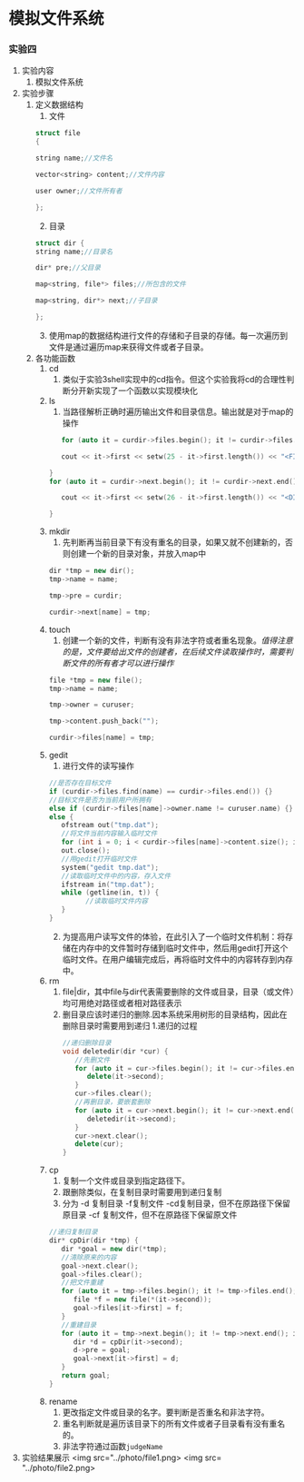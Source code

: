 # 模拟文件系统
### 实验四
1. 实验内容
   1. 模拟文件系统
2. 实验步骤
   1. 定义数据结构
      1. 文件
      ```cpp
      struct file
      {

      string name;//文件名

      vector<string> content;//文件内容

      user owner;//文件所有者

      };
      ``` 
      2. 目录
      ```cpp
      struct dir {
      string name;//目录名

      dir* pre;//父目录

      map<string, file*> files;//所包含的文件

      map<string, dir*> next;//子目录

      };
      ```  
      3. 使用map的数据结构进行文件的存储和子目录的存储。每一次遍历到文件是通过遍历map来获得文件或者子目录。
   2. 各功能函数
      1. cd
         1. 类似于实验3shell实现中的cd指令。但这个实验我将cd的合理性判断分开新实现了一个函数以实现模块化
      2. ls
         1. 当路径解析正确时遍历输出文件和目录信息。输出就是对于map的操作
         ```cpp
            for (auto it = curdir->files.begin(); it != curdir->files.end(); it++) {

            cout << it->first << setw(25 - it->first.length()) << "<FILE>" << "  owner:" << it->second->owner.name << endl;

         }
         for (auto it = curdir->next.begin(); it != curdir->next.end(); it++) {

            cout << it->first << setw(26 - it->first.length()) << "<DIR>  " << endl;

         }
         ```
      3. mkdir
         1. 先判断再当前目录下有没有重名的目录，如果又就不创建新的，否则创建一个新的目录对象，并放入map中
         ```cpp
         dir *tmp = new dir();
         tmp->name = name;

         tmp->pre = curdir;

         curdir->next[name] = tmp;
         ``` 
      4. touch
         1. 创建一个新的文件，判断有没有非法字符或者重名现象。*值得注意的是，文件要给出文件的创建者，在后续文件读取操作时，需要判断文件的所有者才可以进行操作*
         ```cpp
         file *tmp = new file();
         tmp->name = name;

         tmp->owner = curuser;

         tmp->content.push_back("");

         curdir->files[name] = tmp;
         ``` 
      5. gedit
         1. 进行文件的读写操作
         ```cpp
         //是否存在目标文件  
         if (curdir->files.find(name) == curdir->files.end()) {}  
         //目标文件是否为当前用户所拥有  
         else if (curdir->files[name]->owner.name != curuser.name) {}  
         else {  
            ofstream out("tmp.dat");  
            //将文件当前内容输入临时文件  
            for (int i = 0; i < curdir->files[name]->content.size(); i++) {}  
            out.close();  
            //用gedit打开临时文件  
            system("gedit tmp.dat");  
            //读取临时文件中的内容，存入文件  
            ifstream in("tmp.dat");  
            while (getline(in, t)) {  
                  //读取临时文件内容  
            }  
         }  
         ```   
         2. 为提高用户读写文件的体验，在此引入了一个临时文件机制：将存储在内存中的文件暂时存储到临时文件中，然后用gedit打开这个临时文件。在用户编辑完成后，再将临时文件中的内容转存到内存中。
      6. rm
         1. file|dir，其中file与dir代表需要删除的文件或目录，目录（或文件）均可用绝对路径或者相对路径表示
         2. 删目录应该时递归的删除.因本系统采用树形的目录结构，因此在删除目录时需要用到递归
            1.递归的过程
            ```cpp
            //递归删除目录  
            void deletedir(dir *cur) {  
               //先删文件  
               for (auto it = cur->files.begin(); it != cur->files.end(); it++) {  
                  delete(it->second);  
               }  
               cur->files.clear();  
               //再删目录，要嵌套删除  
               for (auto it = cur->next.begin(); it != cur->next.end(); it++) {  
                  deletedir(it->second);  
               }  
               cur->next.clear();  
               delete(cur);  
            }  
            ```
      7. cp
         1. 复制一个文件或目录到指定路径下。
         2. 跟删除类似，在复制目录时需要用到递归复制
         3. 分为 -d 复制目录 -f复制文件 -cd复制目录，但不在原路径下保留原目录 -cf 复制文件，但不在原路径下保留原文件
         ```cpp
         //递归复制目录  
         dir* cpDir(dir *tmp) {  
            dir *goal = new dir(*tmp);  
            //清除原来的内容  
            goal->next.clear();  
            goal->files.clear();  
            //把文件重建  
            for (auto it = tmp->files.begin(); it != tmp->files.end(); it++) {  
               file *f = new file(*(it->second));  
               goal->files[it->first] = f;  
            }  
            //重建目录  
            for (auto it = tmp->next.begin(); it != tmp->next.end(); it++) {  
               dir *d = cpDir(it->second);  
               d->pre = goal;  
               goal->next[it->first] = d;  
            }  
            return goal;  
         } 
         ```
      8. rename
         1. 更改指定文件或目录的名字。要判断是否重名和非法字符。
         2. 重名判断就是遍历该目录下的所有文件或者子目录看有没有重名的。
         3. 非法字符通过函数```judgeName``` 
3. 实验结果展示
   <img src="../photo/file1.png>
   <img src= "../photo/file2.png>
